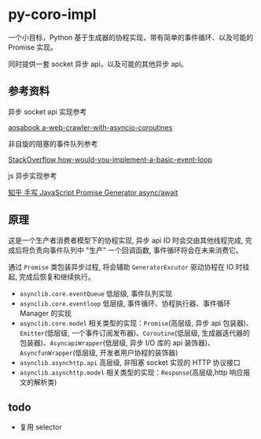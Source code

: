 # py-coro-impl

一个小目标，Python 基于生成器的协程实现，带有简单的事件循环、以及可能的 Promise 实现。

同时提供一套 socket 异步 api，以及可能的其他异步 api。

## 参考资料

异步 socket api 实现参考

[aosabook a-web-crawler-with-asyncio-coroutines](http://aosabook.org/en/500L/a-web-crawler-with-asyncio-coroutines.html)

非自旋的阻塞的事件队列参考

[StackOverflow how-would-you-implement-a-basic-event-loop](https://stackoverflow.com/questions/658403/how-would-you-implement-a-basic-event-loop)

js 异步实现参考

[知乎 手写 JavaScript Promise Generator async/await](https://zhuanlan.zhihu.com/p/338009998)

## 原理

这是一个生产者消费者模型下的协程实现, 异步 api IO 时会交由其他线程完成, 完成后将负责向事件队列中 "生产" 一个回调函数, 事件循环将会在未来消费它。

通过 `Promise` 类包装异步过程, 将会辅助 `GeneratorExcutor` 驱动协程在 IO 时挂起, 完成后恢复和继续执行。

- `asynclib.core.eventQueue` 低层级, 事件队列实现
- `asynclib.core.eventloop` 低层级, 事件循环、协程执行器、事件循环 Manager 的实现
- `asynclib.core.model` 相关类型的实现：`Promise`(高层级, 异步 api 包装器)、`Emitter`(低层级, 一个事件订阅发布器)、`Coroutine`(低层级, 生成器迭代器的包装器)、`AsyncapiWrapper`(低层级, 异步 I/O 库的 api 装饰器)、`AsyncfunWrapper`(低层级, 开发者用户协程的装饰器)
- `asynclib.asynchttp.api` 高层级, 非阻塞 socket 实现的 HTTP 协议接口
- `asynclib.asynchttp.model` 相关类型的实现：`Response`(高层级,http 响应报文的解析类)


## todo

- 复用 selector